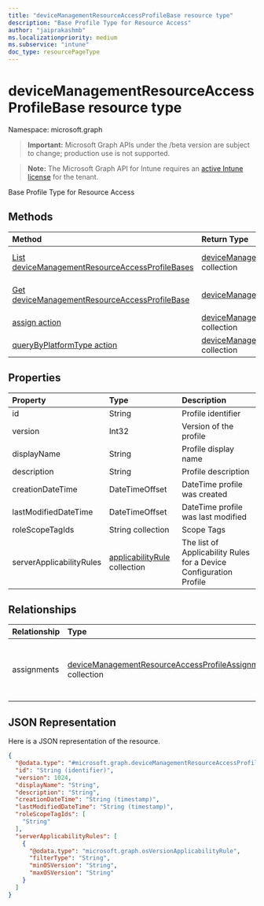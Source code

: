 ```yaml
---
title: "deviceManagementResourceAccessProfileBase resource type"
description: "Base Profile Type for Resource Access"
author: "jaiprakashmb"
ms.localizationpriority: medium
ms.subservice: "intune"
doc_type: resourcePageType
---
```


# deviceManagementResourceAccessProfileBase resource type

Namespace: microsoft.graph
> **Important:** Microsoft Graph APIs under the /beta version are subject to change; production use is not supported.

> **Note:** The Microsoft Graph API for Intune requires an [active Intune license](https://go.microsoft.com/fwlink/?linkid=839381) for the tenant.


Base Profile Type for Resource Access

## Methods
|Method|Return Type|Description|
|:---|:---|:---|
|[List deviceManagementResourceAccessProfileBases](../api/intune-rapolicy-devicemanagementresourceaccessprofilebase-list.md)|[deviceManagementResourceAccessProfileBase](../resources/intune-rapolicy-devicemanagementresourceaccessprofilebase.md) collection|List properties and relationships of the [deviceManagementResourceAccessProfileBase](../resources/intune-rapolicy-devicemanagementresourceaccessprofilebase.md) objects.|
|[Get deviceManagementResourceAccessProfileBase](../api/intune-rapolicy-devicemanagementresourceaccessprofilebase-get.md)|[deviceManagementResourceAccessProfileBase](../resources/intune-rapolicy-devicemanagementresourceaccessprofilebase.md)|Read properties and relationships of the [deviceManagementResourceAccessProfileBase](../resources/intune-rapolicy-devicemanagementresourceaccessprofilebase.md) object.|
|[assign action](../api/intune-rapolicy-devicemanagementresourceaccessprofilebase-assign.md)|[deviceManagementResourceAccessProfileAssignment](../resources/intune-rapolicy-devicemanagementresourceaccessprofileassignment.md) collection||
|[queryByPlatformType action](../api/intune-rapolicy-devicemanagementresourceaccessprofilebase-querybyplatformtype.md)|[deviceManagementResourceAccessProfileBase](../resources/intune-rapolicy-devicemanagementresourceaccessprofilebase.md) collection||

## Properties
|Property|Type|Description|
|:---|:---|:---|
|id|String|Profile identifier|
|version|Int32|Version of the profile|
|displayName|String|Profile display name|
|description|String|Profile description|
|creationDateTime|DateTimeOffset|DateTime profile was created|
|lastModifiedDateTime|DateTimeOffset|DateTime profile was last modified|
|roleScopeTagIds|String collection|Scope Tags|
|serverApplicabilityRules|[applicabilityRule](../resources/intune-rapolicy-applicabilityrule.md) collection|The list of Applicability Rules for a Device Configuration Profile|

## Relationships
|Relationship|Type|Description|
|:---|:---|:---|
|assignments|[deviceManagementResourceAccessProfileAssignment](../resources/intune-rapolicy-devicemanagementresourceaccessprofileassignment.md) collection|The list of assignments for the device configuration profile.|

## JSON Representation
Here is a JSON representation of the resource.
<!-- {
  "blockType": "resource",
  "keyProperty": "id",
  "@odata.type": "microsoft.graph.deviceManagementResourceAccessProfileBase"
}
-->
``` json
{
  "@odata.type": "#microsoft.graph.deviceManagementResourceAccessProfileBase",
  "id": "String (identifier)",
  "version": 1024,
  "displayName": "String",
  "description": "String",
  "creationDateTime": "String (timestamp)",
  "lastModifiedDateTime": "String (timestamp)",
  "roleScopeTagIds": [
    "String"
  ],
  "serverApplicabilityRules": [
    {
      "@odata.type": "microsoft.graph.osVersionApplicabilityRule",
      "filterType": "String",
      "minOSVersion": "String",
      "maxOSVersion": "String"
    }
  ]
}
```
